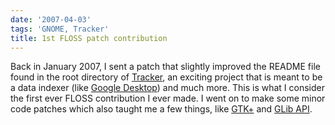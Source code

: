 ```yaml
---
date: '2007-04-03'
tags: 'GNOME, Tracker'
title: 1st FLOSS patch contribution
---
```


Back in January 2007, I sent a patch that slightly improved the README
file found in the root directory of [Tracker], an exciting project that
is meant to be a data indexer (like [Google Desktop]) and much more.
This is what I consider the first ever FLOSS contribution I ever made. I
went on to make some minor code patches which also taught me a few
things, like [GTK+] and [GLib API].

  [Tracker]: http://projects.gnome.org/tracker/
  [Google Desktop]: http://en.wikipedia.org/wiki/Google_Desktop
  [GTK+]: http://developer.gnome.org/gtk2/stable/
  [GLib API]: http://developer.gnome.org/glib/stable/
